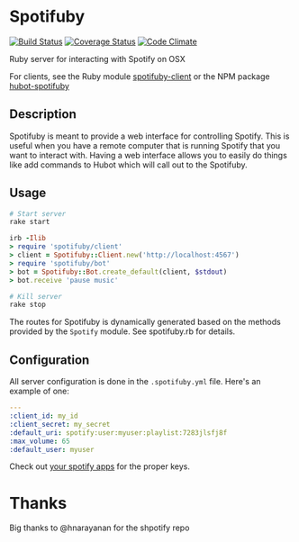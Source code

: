 # Spotifuby

[![Build Status](https://travis-ci.org/jbodah/spotifuby.svg?branch=master)](https://travis-ci.org/jbodah/spotifuby)
[![Coverage Status](https://coveralls.io/repos/jbodah/spotifuby/badge.svg?branch=master&service=github)](https://coveralls.io/github/jbodah/spotifuby?branch=master)
[![Code Climate](https://codeclimate.com/github/jbodah/spotifuby/badges/gpa.svg)](https://codeclimate.com/github/jbodah/spotifuby)

Ruby server for interacting with Spotify on OSX

For clients, see the Ruby module [spotifuby-client](https://github.com/jbodah/spotifuby-client) or the NPM package [hubot-spotifuby](https://github.com/jbodah/hubot-spotifuby)

## Description

Spotifuby is meant to provide a web interface for controlling Spotify.
This is useful when you have a remote computer that is running Spotify
that you want to interact with. Having a web interface allows you to
easily do things like add commands to Hubot which will call out to the
Spotifuby.

## Usage

```rb
# Start server
rake start

irb -Ilib
> require 'spotifuby/client'
> client = Spotifuby::Client.new('http://localhost:4567')
> require 'spotifuby/bot'
> bot = Spotifuby::Bot.create_default(client, $stdout)
> bot.receive 'pause music'

# Kill server
rake stop
```

The routes for Spotifuby is dynamically generated based on the
methods provided by the `Spotify` module. See spotifuby.rb for details.

## Configuration

All server configuration is done in the `.spotifuby.yml` file. Here's an example of one:

```yml
---
:client_id: my_id
:client_secret: my_secret
:default_uri: spotify:user:myuser:playlist:7283jlsfj8f
:max_volume: 65
:default_user: myuser
```

Check out [your spotify apps](https://developer.spotify.com/my-applications/#!/applications) for the proper keys.

# Thanks

Big thanks to @hnarayanan for the shpotify repo
